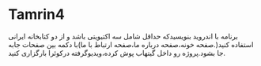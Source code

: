 # Tamrin4
برنامه با اندروید بنویسیدکه حداقل شامل سه اکتیویتی باشد و از دو کتابخانه ایرانی استفاده کنید(.صفحه خونه،صفحه درباره ما،صفحه ارتباط با ما)با دکمه بین صفحات جابه جا بشود.پروژه رو داخل گیتهاب پوش کرده،ویدیوگرفته درکوئرا بارگزاری کنید.
